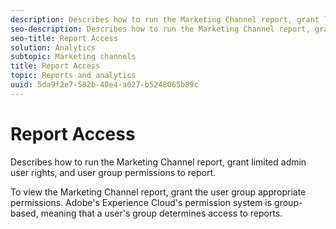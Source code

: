 ```yaml
---
description: Describes how to run the Marketing Channel report, grant limited admin user rights, and user group permissions to report.
seo-description: Describes how to run the Marketing Channel report, grant limited admin user rights, and user group permissions to report.
seo-title: Report Access
solution: Analytics
subtopic: Marketing channels
title: Report Access
topic: Reports and analytics
uuid: 5da9f2e7-582b-40e4-a027-b5248065b89c
---
```


# Report Access

Describes how to run the Marketing Channel report, grant limited admin user rights, and user group permissions to report.

To view the Marketing Channel report, grant the user group appropriate permissions. Adobe's Experience Cloud's permission system is group-based, meaning that a user's group determines access to reports.
